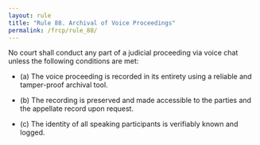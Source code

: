 ```yaml
---
layout: rule
title: "Rule 88. Archival of Voice Proceedings"
permalink: /frcp/rule_88/
---
```


No court shall conduct any part of a judicial proceeding via voice chat unless the following conditions are met:

- (a) The voice proceeding is recorded in its entirety using a reliable and tamper-proof archival tool.

- (b) The recording is preserved and made accessible to the parties and the appellate record upon request.

- (c) The identity of all speaking participants is verifiably known and logged.
